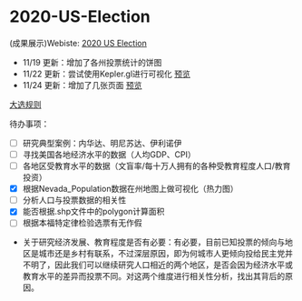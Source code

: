 # 2020-US-Election

(成果展示)Webiste: [2020 US Election](https://tesseract-r.github.io/2020-US-Election/#website)

- 11/19 更新：增加了各州投票统计的饼图
- 11/22 更新：尝试使用Kepler.gl进行可视化 [预览](https://tesseract-r.github.io/2020-US-Election/state/NevadaHeatmap.html)
- 11/24 更新：增加了几张页面 [预览](https://tesseract-r.github.io/2020-US-Election/general_state_votes.html)

[大选规则](https://www.bbc.com/news/election-us-2020-53785985)

待办事项：
- [ ] 研究典型案例：内华达、明尼苏达、伊利诺伊
- [ ] 寻找美国各地经济水平的数据（人均GDP、CPI）
- [ ] 各地区受教育水平的数据（文盲率/每十万人拥有的各种受教育程度人口/教育投资）
- [x] 根据Nevada_Population数据在州地图上做可视化（热力图）
- [ ] 分析人口与投票数据的相关性
- [x] 能否根据.shp文件中的polygon计算面积
- [ ] 根据本福特定律检验选票有无作假

- 关于研究经济发展、教育程度是否有必要：有必要，目前已知投票的倾向与地区是城市还是乡村有联系，不过深层原因，即为何城市人更倾向投给民主党并不明了，因此我们可以继续研究人口相近的两个地区，是否会因为经济水平或教育水平的差异而投票不同。对这两个维度进行相关性分析，找出其背后的原因。

